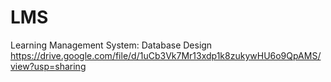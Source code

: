 # LMS
Learning Management System: Database Design https://drive.google.com/file/d/1uCb3Vk7Mr13xdp1k8zukywHU6o9QpAMS/view?usp=sharing
